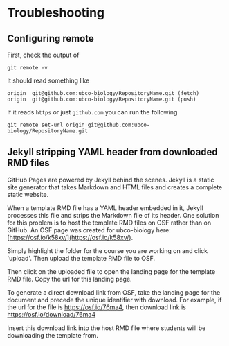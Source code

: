 # Troubleshooting

## Configuring remote

First, check the output of

```
git remote -v
```

It should read something like

```
origin	git@github.com:ubco-biology/RepositoryName.git (fetch)
origin	git@github.com:ubco-biology/RepositoryName.git (push)
```

If it reads `https` or just `github.com` you can run the following

```
git remote set-url origin git@github.com:ubco-biology/RepositoryName.git
```

## Jekyll stripping YAML header from downloaded RMD files

GitHub Pages are powered by Jekyll behind the scenes. Jekyll is a static site generator that takes Markdown and HTML files and creates a complete static website. 

When a template RMD file has a YAML header embedded in it, Jekyll processes this file and strips the Markdown file of its header. One solution for this problem is to host the template RMD files on OSF rather than on GitHub. An OSF page was created for ubco-biology here: [https://osf.io/k58xv/](https://osf.io/k58xv/).

Simply highlight the folder for the course you are working on and click 'upload'. Then upload the template RMD file to OSF.


Then click on the uploaded file to open the landing page for the template RMD file. Copy the url for this landing page. 


To generate a direct download link from OSF, take the landing page for the document and precede the unique identifier with download. For example, if the url for the file is https://osf.io/76ma4, then download link is https://osf.io/download/76ma4


Insert this download link into the host RMD file where students will be downloading the template from. 
